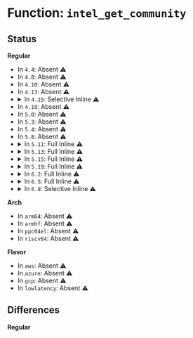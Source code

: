 # Function: <code>intel_get_community</code>

## Status
<b>Regular</b>
<ul>
<li>
In <code>4.4</code>: Absent ⚠️
</li>
<li>
In <code>4.8</code>: Absent ⚠️
</li>
<li>
In <code>4.10</code>: Absent ⚠️
</li>
<li>
In <code>4.13</code>: Absent ⚠️
</li>
<li>
<details>
<summary>In <code>4.15</code>: Selective Inline ⚠️</summary>

```c
struct intel_community *intel_get_community(struct intel_pinctrl *pctrl, unsigned int pin);
```

**Collision:** Unique Static

**Inline:** Selective

**Transformation:** False

**Instances:**

```
In drivers/pinctrl/intel/pinctrl-intel.c (ffffffff814d5280)
Location: drivers/pinctrl/intel/pinctrl-intel.c:120
Inline: True
Direct callers:
  - drivers/pinctrl/intel/pinctrl-intel.c:intel_config_set
  - drivers/pinctrl/intel/pinctrl-intel.c:intel_config_get
  - drivers/pinctrl/intel/pinctrl-intel.c:intel_pad_locked
  - drivers/pinctrl/intel/pinctrl-intel.c:intel_pad_acpi_mode
  - drivers/pinctrl/intel/pinctrl-intel.c:intel_pad_owned_by_host
  - drivers/pinctrl/intel/pinctrl-intel.c:intel_get_padcfg
```
**Symbols:**

```
ffffffff814d5280-ffffffff814d52e3: intel_get_community (STB_LOCAL)
```
</details>
</li>
<li>
In <code>4.18</code>: Absent ⚠️
</li>
<li>
In <code>5.0</code>: Absent ⚠️
</li>
<li>
In <code>5.3</code>: Absent ⚠️
</li>
<li>
In <code>5.4</code>: Absent ⚠️
</li>
<li>
In <code>5.8</code>: Absent ⚠️
</li>
<li>
<details>
<summary>In <code>5.11</code>: Full Inline ⚠️</summary>

**Collision:** Unique Static

**Inline:** Full

**Transformation:** False

**Instances:**

```
In drivers/pinctrl/intel/pinctrl-intel.c (ffffffff81bf5985)
Location: drivers/pinctrl/intel/pinctrl-intel.c:91
Inline: True
Inline callers:
  - drivers/pinctrl/intel/pinctrl-intel.c:intel_pinctrl_should_save
  - drivers/pinctrl/intel/pinctrl-intel.c:intel_pinctrl_should_save
  - drivers/pinctrl/intel/pinctrl-intel.c:intel_config_set
  - drivers/pinctrl/intel/pinctrl-intel.c:intel_config_set
  - drivers/pinctrl/intel/pinctrl-intel.c:intel_config_get
  - drivers/pinctrl/intel/pinctrl-intel.c:intel_config_get
  - drivers/pinctrl/intel/pinctrl-intel.c:intel_pad_locked
  - drivers/pinctrl/intel/pinctrl-intel.c:intel_pad_locked
  - drivers/pinctrl/intel/pinctrl-intel.c:intel_pad_acpi_mode
  - drivers/pinctrl/intel/pinctrl-intel.c:intel_pad_acpi_mode
  - drivers/pinctrl/intel/pinctrl-intel.c:intel_pad_owned_by_host
  - drivers/pinctrl/intel/pinctrl-intel.c:intel_pad_owned_by_host
  - drivers/pinctrl/intel/pinctrl-intel.c:intel_get_padcfg
  - drivers/pinctrl/intel/pinctrl-intel.c:intel_get_padcfg
```
</details>
</li>
<li>
<details>
<summary>In <code>5.13</code>: Full Inline ⚠️</summary>

**Collision:** Unique Static

**Inline:** Full

**Transformation:** False

**Instances:**

```
In drivers/pinctrl/intel/pinctrl-intel.c (ffffffff81be78a4)
Location: drivers/pinctrl/intel/pinctrl-intel.c:101
Inline: True
Inline callers:
  - drivers/pinctrl/intel/pinctrl-intel.c:intel_pinctrl_should_save
  - drivers/pinctrl/intel/pinctrl-intel.c:intel_pinctrl_should_save
  - drivers/pinctrl/intel/pinctrl-intel.c:intel_config_set
  - drivers/pinctrl/intel/pinctrl-intel.c:intel_config_set
  - drivers/pinctrl/intel/pinctrl-intel.c:intel_config_get
  - drivers/pinctrl/intel/pinctrl-intel.c:intel_config_get
  - drivers/pinctrl/intel/pinctrl-intel.c:intel_pad_locked
  - drivers/pinctrl/intel/pinctrl-intel.c:intel_pad_locked
  - drivers/pinctrl/intel/pinctrl-intel.c:intel_pad_acpi_mode
  - drivers/pinctrl/intel/pinctrl-intel.c:intel_pad_acpi_mode
  - drivers/pinctrl/intel/pinctrl-intel.c:intel_pad_owned_by_host
  - drivers/pinctrl/intel/pinctrl-intel.c:intel_pad_owned_by_host
  - drivers/pinctrl/intel/pinctrl-intel.c:intel_get_padcfg
  - drivers/pinctrl/intel/pinctrl-intel.c:intel_get_padcfg
```
</details>
</li>
<li>
<details>
<summary>In <code>5.15</code>: Full Inline ⚠️</summary>

**Collision:** Unique Static

**Inline:** Full

**Transformation:** False

**Instances:**

```
In drivers/pinctrl/intel/pinctrl-intel.c (ffffffff81ce1357)
Location: drivers/pinctrl/intel/pinctrl-intel.c:101
Inline: True
Inline callers:
  - drivers/pinctrl/intel/pinctrl-intel.c:intel_pinctrl_should_save
  - drivers/pinctrl/intel/pinctrl-intel.c:intel_pinctrl_should_save
  - drivers/pinctrl/intel/pinctrl-intel.c:intel_config_set
  - drivers/pinctrl/intel/pinctrl-intel.c:intel_config_set
  - drivers/pinctrl/intel/pinctrl-intel.c:intel_config_get
  - drivers/pinctrl/intel/pinctrl-intel.c:intel_config_get
  - drivers/pinctrl/intel/pinctrl-intel.c:intel_pad_locked
  - drivers/pinctrl/intel/pinctrl-intel.c:intel_pad_locked
  - drivers/pinctrl/intel/pinctrl-intel.c:intel_pad_acpi_mode
  - drivers/pinctrl/intel/pinctrl-intel.c:intel_pad_acpi_mode
  - drivers/pinctrl/intel/pinctrl-intel.c:intel_pad_owned_by_host
  - drivers/pinctrl/intel/pinctrl-intel.c:intel_pad_owned_by_host
  - drivers/pinctrl/intel/pinctrl-intel.c:intel_get_padcfg
  - drivers/pinctrl/intel/pinctrl-intel.c:intel_get_padcfg
```
</details>
</li>
<li>
<details>
<summary>In <code>5.19</code>: Full Inline ⚠️</summary>

**Collision:** Unique Static

**Inline:** Full

**Transformation:** False

**Instances:**

```
In drivers/pinctrl/intel/pinctrl-intel.c (ffffffff81ea7b2b)
Location: drivers/pinctrl/intel/pinctrl-intel.c:101
Inline: True
Inline callers:
  - drivers/pinctrl/intel/pinctrl-intel.c:intel_pinctrl_should_save
  - drivers/pinctrl/intel/pinctrl-intel.c:intel_pinctrl_should_save
  - drivers/pinctrl/intel/pinctrl-intel.c:intel_config_set
  - drivers/pinctrl/intel/pinctrl-intel.c:intel_config_set
  - drivers/pinctrl/intel/pinctrl-intel.c:intel_config_get
  - drivers/pinctrl/intel/pinctrl-intel.c:intel_config_get
  - drivers/pinctrl/intel/pinctrl-intel.c:intel_pad_locked
  - drivers/pinctrl/intel/pinctrl-intel.c:intel_pad_locked
  - drivers/pinctrl/intel/pinctrl-intel.c:intel_pad_acpi_mode
  - drivers/pinctrl/intel/pinctrl-intel.c:intel_pad_acpi_mode
  - drivers/pinctrl/intel/pinctrl-intel.c:intel_pad_owned_by_host
  - drivers/pinctrl/intel/pinctrl-intel.c:intel_pad_owned_by_host
  - drivers/pinctrl/intel/pinctrl-intel.c:intel_get_padcfg
  - drivers/pinctrl/intel/pinctrl-intel.c:intel_get_padcfg
```
</details>
</li>
<li>
<details>
<summary>In <code>6.2</code>: Full Inline ⚠️</summary>

**Collision:** Unique Static

**Inline:** Full

**Transformation:** False

**Instances:**

```
In drivers/pinctrl/intel/pinctrl-intel.c (ffffffff818b8fa3)
Location: drivers/pinctrl/intel/pinctrl-intel.c:108
Inline: True
Inline callers:
  - drivers/pinctrl/intel/pinctrl-intel.c:intel_pinctrl_should_save
  - drivers/pinctrl/intel/pinctrl-intel.c:intel_pinctrl_should_save
  - drivers/pinctrl/intel/pinctrl-intel.c:intel_config_set
  - drivers/pinctrl/intel/pinctrl-intel.c:intel_config_set
  - drivers/pinctrl/intel/pinctrl-intel.c:intel_config_get
  - drivers/pinctrl/intel/pinctrl-intel.c:intel_config_get
  - drivers/pinctrl/intel/pinctrl-intel.c:intel_pad_locked
  - drivers/pinctrl/intel/pinctrl-intel.c:intel_pad_locked
  - drivers/pinctrl/intel/pinctrl-intel.c:intel_pad_acpi_mode
  - drivers/pinctrl/intel/pinctrl-intel.c:intel_pad_acpi_mode
  - drivers/pinctrl/intel/pinctrl-intel.c:intel_pad_owned_by_host
  - drivers/pinctrl/intel/pinctrl-intel.c:intel_pad_owned_by_host
  - drivers/pinctrl/intel/pinctrl-intel.c:intel_get_padcfg
  - drivers/pinctrl/intel/pinctrl-intel.c:intel_get_padcfg
```
</details>
</li>
<li>
<details>
<summary>In <code>6.5</code>: Full Inline ⚠️</summary>

**Collision:** Unique Static

**Inline:** Full

**Transformation:** False

**Instances:**

```
In drivers/pinctrl/intel/pinctrl-intel.c (ffffffff818fc023)
Location: drivers/pinctrl/intel/pinctrl-intel.c:110
Inline: True
Inline callers:
  - drivers/pinctrl/intel/pinctrl-intel.c:intel_pinctrl_should_save
  - drivers/pinctrl/intel/pinctrl-intel.c:intel_pinctrl_should_save
  - drivers/pinctrl/intel/pinctrl-intel.c:intel_config_set_pull
  - drivers/pinctrl/intel/pinctrl-intel.c:intel_config_set_pull
  - drivers/pinctrl/intel/pinctrl-intel.c:intel_config_get
  - drivers/pinctrl/intel/pinctrl-intel.c:intel_config_get
  - drivers/pinctrl/intel/pinctrl-intel.c:intel_pad_locked
  - drivers/pinctrl/intel/pinctrl-intel.c:intel_pad_locked
  - drivers/pinctrl/intel/pinctrl-intel.c:intel_pad_acpi_mode
  - drivers/pinctrl/intel/pinctrl-intel.c:intel_pad_acpi_mode
  - drivers/pinctrl/intel/pinctrl-intel.c:intel_pad_owned_by_host
  - drivers/pinctrl/intel/pinctrl-intel.c:intel_pad_owned_by_host
  - drivers/pinctrl/intel/pinctrl-intel.c:intel_get_padcfg
  - drivers/pinctrl/intel/pinctrl-intel.c:intel_get_padcfg
```
</details>
</li>
<li>
<details>
<summary>In <code>6.8</code>: Selective Inline ⚠️</summary>

```c
struct intel_community *intel_get_community(struct intel_pinctrl *pctrl, unsigned int pin);
```

**Collision:** Unique Global

**Inline:** Selective

**Transformation:** False

**Instances:**

```
In drivers/pinctrl/intel/pinctrl-intel.c (ffffffff81943d53)
Location: drivers/pinctrl/intel/pinctrl-intel.c:111
Inline: True
Inline callers:
  - drivers/pinctrl/intel/pinctrl-intel.c:intel_pinctrl_should_save
  - drivers/pinctrl/intel/pinctrl-intel.c:intel_pinctrl_should_save
  - drivers/pinctrl/intel/pinctrl-intel.c:intel_config_set
  - drivers/pinctrl/intel/pinctrl-intel.c:intel_config_set
  - drivers/pinctrl/intel/pinctrl-intel.c:intel_pad_locked
  - drivers/pinctrl/intel/pinctrl-intel.c:intel_pad_locked
  - drivers/pinctrl/intel/pinctrl-intel.c:intel_pad_acpi_mode
  - drivers/pinctrl/intel/pinctrl-intel.c:intel_pad_acpi_mode
  - drivers/pinctrl/intel/pinctrl-intel.c:intel_pad_owned_by_host
  - drivers/pinctrl/intel/pinctrl-intel.c:intel_pad_owned_by_host
  - drivers/pinctrl/intel/pinctrl-intel.c:intel_get_padcfg
  - drivers/pinctrl/intel/pinctrl-intel.c:intel_get_padcfg
Direct callers:
  - drivers/pinctrl/intel/pinctrl-baytrail.c:byt_gpio_resume
  - drivers/pinctrl/intel/pinctrl-baytrail.c:byt_gpio_resume
  - drivers/pinctrl/intel/pinctrl-baytrail.c:byt_gpio_suspend
  - drivers/pinctrl/intel/pinctrl-baytrail.c:byt_gpio_suspend
  - drivers/pinctrl/intel/pinctrl-baytrail.c:byt_gpio_irq_init_hw
  - drivers/pinctrl/intel/pinctrl-baytrail.c:byt_init_irq_valid_mask
  - drivers/pinctrl/intel/pinctrl-baytrail.c:byt_gpio_irq_handler
  - drivers/pinctrl/intel/pinctrl-baytrail.c:byt_irq_type
  - drivers/pinctrl/intel/pinctrl-baytrail.c:byt_irq_unmask
  - drivers/pinctrl/intel/pinctrl-baytrail.c:byt_irq_ack
  - drivers/pinctrl/intel/pinctrl-baytrail.c:byt_gpio_dbg_show
  - drivers/pinctrl/intel/pinctrl-baytrail.c:byt_gpio_dbg_show
  - drivers/pinctrl/intel/pinctrl-baytrail.c:byt_gpio_dbg_show
  - drivers/pinctrl/intel/pinctrl-baytrail.c:byt_gpio_direction_output
  - drivers/pinctrl/intel/pinctrl-baytrail.c:byt_gpio_direction_input
  - drivers/pinctrl/intel/pinctrl-baytrail.c:byt_gpio_get_direction
  - drivers/pinctrl/intel/pinctrl-baytrail.c:byt_gpio_set
  - drivers/pinctrl/intel/pinctrl-baytrail.c:byt_gpio_get
  - drivers/pinctrl/intel/pinctrl-baytrail.c:byt_pin_config_set
  - drivers/pinctrl/intel/pinctrl-baytrail.c:byt_pin_config_set
  - drivers/pinctrl/intel/pinctrl-baytrail.c:byt_pin_config_set
  - drivers/pinctrl/intel/pinctrl-baytrail.c:byt_pin_config_set
  - drivers/pinctrl/intel/pinctrl-baytrail.c:byt_pin_config_get
  - drivers/pinctrl/intel/pinctrl-baytrail.c:byt_pin_config_get
  - drivers/pinctrl/intel/pinctrl-baytrail.c:byt_pin_config_get
  - drivers/pinctrl/intel/pinctrl-baytrail.c:byt_gpio_set_direction
  - drivers/pinctrl/intel/pinctrl-baytrail.c:byt_gpio_request_enable
  - drivers/pinctrl/intel/pinctrl-baytrail.c:byt_gpio_clear_triggering
  - drivers/pinctrl/intel/pinctrl-baytrail.c:byt_set_mux
```
**Symbols:**

```
ffffffff81941820-ffffffff819418ac: intel_get_community (STB_GLOBAL)
```
</details>
</li>
</ul>
<b>Arch</b>
<ul>
<li>
In <code>arm64</code>: Absent ⚠️
</li>
<li>
In <code>armhf</code>: Absent ⚠️
</li>
<li>
In <code>ppc64el</code>: Absent ⚠️
</li>
<li>
In <code>riscv64</code>: Absent ⚠️
</li>
</ul>
<b>Flavor</b>
<ul>
<li>
In <code>aws</code>: Absent ⚠️
</li>
<li>
In <code>azure</code>: Absent ⚠️
</li>
<li>
In <code>gcp</code>: Absent ⚠️
</li>
<li>
In <code>lowlatency</code>: Absent ⚠️
</li>
</ul>

## Differences
<b>Regular</b>
<ul>
</ul>
